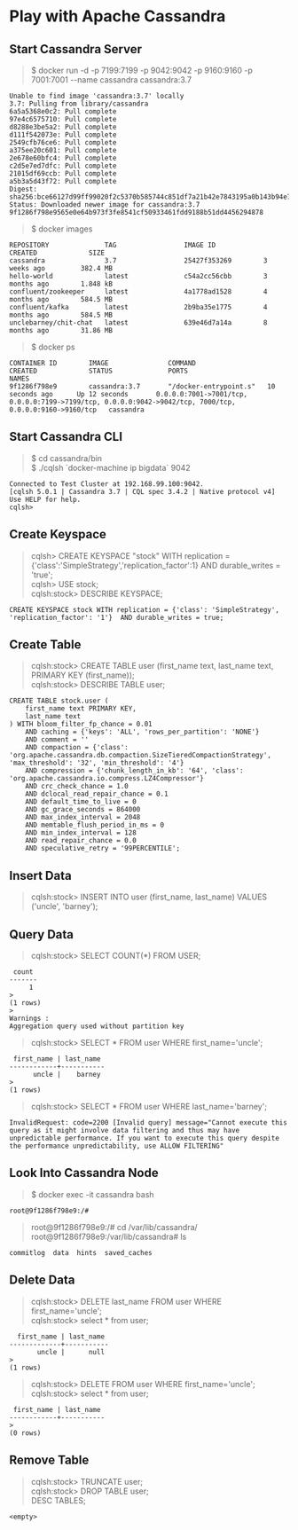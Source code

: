 # Play with Apache Cassandra
## Start Cassandra Server
> $ docker run -d -p 7199:7199 -p 9042:9042 -p 9160:9160 -p 7001:7001 --name cassandra cassandra:3.7
```
Unable to find image 'cassandra:3.7' locally
3.7: Pulling from library/cassandra
6a5a5368e0c2: Pull complete
97e4c6575710: Pull complete
d8288e3be5a2: Pull complete
d111f542073e: Pull complete
2549cfb76ce6: Pull complete
a375ee20c601: Pull complete
2e678e60bfc4: Pull complete
c2d5e7ed7dfc: Pull complete
21015df69ccb: Pull complete
a5b3a5d43f72: Pull complete
Digest: sha256:bce66127d99ff99020f2c5370b585744c851df7a21b42e7843195a0b143b94e7
Status: Downloaded newer image for cassandra:3.7
9f1286f798e9565e0e64b973f3fe8541cf50933461fdd9188b51dd4456294878
```
> $ docker images
```
REPOSITORY              TAG                 IMAGE ID            CREATED             SIZE
cassandra               3.7                 25427f353269        3 weeks ago         382.4 MB
hello-world             latest              c54a2cc56cbb        3 months ago        1.848 kB
confluent/zookeeper     latest              4a1778ad1528        4 months ago        584.5 MB
confluent/kafka         latest              2b9ba35e1775        4 months ago        584.5 MB
unclebarney/chit-chat   latest              639e46d7a14a        8 months ago        31.86 MB
```
> $ docker ps
```
CONTAINER ID        IMAGE               COMMAND                  CREATED             STATUS              PORTS                                                                                                      NAMES
9f1286f798e9        cassandra:3.7       "/docker-entrypoint.s"   10 seconds ago      Up 12 seconds       0.0.0.0:7001->7001/tcp, 0.0.0.0:7199->7199/tcp, 0.0.0.0:9042->9042/tcp, 7000/tcp, 0.0.0.0:9160->9160/tcp   cassandra
```

## Start Cassandra CLI
> $ cd cassandra/bin<br/>
> $ ./cqlsh \`docker-machine ip bigdata\` 9042
```
Connected to Test Cluster at 192.168.99.100:9042.
[cqlsh 5.0.1 | Cassandra 3.7 | CQL spec 3.4.2 | Native protocol v4]
Use HELP for help.
cqlsh>
```

## Create Keyspace
> cqlsh> CREATE KEYSPACE "stock" WITH replication = {'class':'SimpleStrategy','replication_factor':1} AND durable_writes = 'true'; <br/>
> cqlsh> USE stock;<br/>
> cqlsh:stock> DESCRIBE KEYSPACE;
```
CREATE KEYSPACE stock WITH replication = {'class': 'SimpleStrategy', 'replication_factor': '1'}  AND durable_writes = true;
```

## Create Table
> cqlsh:stock> CREATE TABLE user (first_name text, last_name text, PRIMARY KEY (first_name));<br/>
> cqlsh:stock> DESCRIBE TABLE user;
```
CREATE TABLE stock.user (
    first_name text PRIMARY KEY,
    last_name text
) WITH bloom_filter_fp_chance = 0.01
    AND caching = {'keys': 'ALL', 'rows_per_partition': 'NONE'}
    AND comment = ''
    AND compaction = {'class': 'org.apache.cassandra.db.compaction.SizeTieredCompactionStrategy', 'max_threshold': '32', 'min_threshold': '4'}
    AND compression = {'chunk_length_in_kb': '64', 'class': 'org.apache.cassandra.io.compress.LZ4Compressor'}
    AND crc_check_chance = 1.0
    AND dclocal_read_repair_chance = 0.1
    AND default_time_to_live = 0
    AND gc_grace_seconds = 864000
    AND max_index_interval = 2048
    AND memtable_flush_period_in_ms = 0
    AND min_index_interval = 128
    AND read_repair_chance = 0.0
    AND speculative_retry = '99PERCENTILE';
```

## Insert Data
> cqlsh:stock> INSERT INTO user (first_name, last_name) VALUES ('uncle', 'barney');

## Query Data
> cqlsh:stock> SELECT COUNT(*) FROM USER;
```
 count
-------
     1
>
(1 rows)
>
Warnings :
Aggregation query used without partition key
```
> cqlsh:stock> SELECT * FROM user WHERE first_name='uncle';
```
 first_name | last_name
------------+-----------
      uncle |    barney
>
(1 rows)
```
> cqlsh:stock> SELECT * FROM user WHERE last_name='barney';
```
InvalidRequest: code=2200 [Invalid query] message="Cannot execute this query as it might involve data filtering and thus may have unpredictable performance. If you want to execute this query despite the performance unpredictability, use ALLOW FILTERING"
```

## Look Into Cassandra Node
> $ docker exec -it cassandra bash
```
root@9f1286f798e9:/#
```
> root@9f1286f798e9:/# cd /var/lib/cassandra/ <br/>
> root@9f1286f798e9:/var/lib/cassandra# ls
```
commitlog  data  hints  saved_caches
```

## Delete Data
> cqlsh:stock> DELETE last_name FROM user WHERE first_name='uncle'; <br/>
> cqlsh:stock> select * from user;
```
  first_name | last_name
-------------+-----------
       uncle |      null
>
(1 rows)
```
> cqlsh:stock> DELETE FROM user WHERE first_name='uncle'; <br/>
> cqlsh:stock> select * from user;
```
 first_name | last_name
------------+-----------
>
(0 rows)
```

## Remove Table
> cqlsh:stock> TRUNCATE user;<br/>
> cqlsh:stock> DROP TABLE user;<br/>
> DESC TABLES;
```
<empty>
``` 
